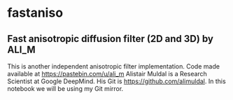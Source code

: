 # fastaniso
## Fast anisotropic diffusion filter (2D and 3D) by ALI_M

This is another independent anisotropic filter implementation. Code made available at https://pastebin.com/u/ali_m  Alistair Muldal is a Research Scientist at Google DeepMind. His Git is https://github.com/alimuldal. In this notebook we will be using my Git mirror.
